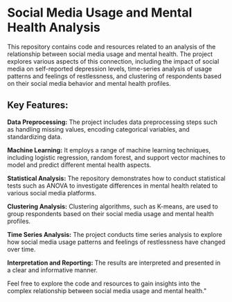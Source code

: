 # Social Media Usage and Mental Health Analysis

This repository contains code and resources related to an analysis of the relationship between social media usage and mental health. The project explores various aspects of this connection, including the impact of social media on self-reported depression levels, time-series analysis of usage patterns and feelings of restlessness, and clustering of respondents based on their social media behavior and mental health profiles.

## Key Features:

**Data Preprocessing:** The project includes data preprocessing steps such as handling missing values, encoding categorical variables, and standardizing data.

**Machine Learning:** It employs a range of machine learning techniques, including logistic regression, random forest, and support vector machines to model and predict different mental health aspects.

**Statistical Analysis:** The repository demonstrates how to conduct statistical tests such as ANOVA to investigate differences in mental health related to various social media platforms.

**Clustering Analysis:** Clustering algorithms, such as K-means, are used to group respondents based on their social media usage and mental health profiles.

**Time Series Analysis:** The project conducts time series analysis to explore how social media usage patterns and feelings of restlessness have changed over time.

**Interpretation and Reporting:** The results are interpreted and presented in a clear and informative manner.

Feel free to explore the code and resources to gain insights into the complex relationship between social media usage and mental health."
